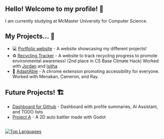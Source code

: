 ## Hello! Welcome to my profile! 👋

I am currently studying at McMaster University for Computer Science.

## My Projects... 📱

- 💻 [Portfolio website](https://lewinl349.github.io/) - A website showcasing my different projects!
- ♻️ [Recycling Tracker](https://github.com/JordanYChu/RecyclingTracker) - A website to track recycling progress to promote environmental awareness! (2nd place in CS Base Climate Hack) Worked with [Jordan](https://github.com/JordanYChu) and [Isitha](https://github.com/IsithaT)
- 📲 [AdaptAble](https://github.com/treshhh23/adaptAble) - A chrome extension promoting accessibility for everyone. Worked with Menakan, Cameron, and Ray.

## Future Projects! 🏗️
- [Dashboard for Github](https://github.com/lewinl349/Github-Dashboard) - Dashboard with profile summaries, AI Assistant, and TODO lists
- [Project A](https://github.com/lewinl349/Project-A) - A 2D auto battler made with Godot

##

[![Top Languages](https://github-readme-stats.vercel.app/api/top-langs/?username=lewinl349&hide=gap,GDScript,HTML&layout=donut&size_weight=0.5&count_weight=0.5)](https://github.com/anuraghazra/github-readme-stats)
